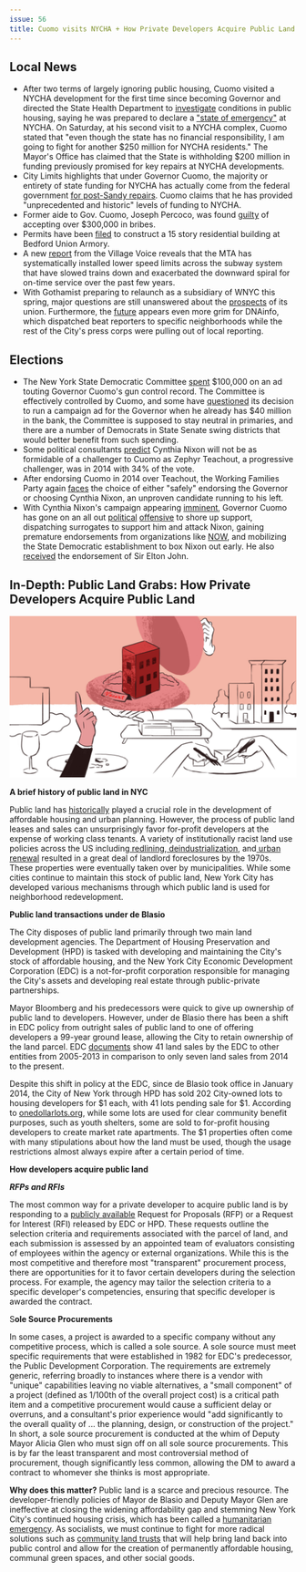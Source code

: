 ```yaml
---
issue: 56
title: Cuomo visits NYCHA + How Private Developers Acquire Public Land
---
```

 
## Local News 
-   After two terms of largely ignoring public housing, Cuomo visited a NYCHA development for the first time since becoming Governor and directed the State Health Department to [investigate](http://amsterdamnews.com/news/2018/mar/15/cuomo-visits-nycha/) conditions in public housing, saying he was prepared to declare a ["state of emergency"](https://www.nytimes.com/2018/03/12/nyregion/cuomo-nycha-state-of-emergency.html) at NYCHA. On Saturday, at his second visit to a NYCHA complex, Cuomo stated that "even though the state has no financial responsibility, I am going to fight for another $250 million for NYCHA residents." The Mayor's Office has claimed that the State is withholding $200 million in funding previously promised for key repairs at NYCHA developments.
-   City Limits highlights that under Governor Cuomo, the majority or entirety of state funding for NYCHA has actually come from the federal government [for post-Sandy repairs](https://citylimits.org/2018/03/12/urbanerd-how-much-support-has-the-state-sent-nycha/). Cuomo claims that he has provided "unprecedented and historic" levels of funding to NYCHA.
-   Former aide to Gov. Cuomo, Joseph Percoco, was found [guilty](http://abc7ny.com/politics/former-cuomo-aide-found-guilty-on-3-counts-/3210430/) of accepting over $300,000 in bribes.
-   Permits have been [filed](https://ny.curbed.com/2018/3/14/17119110/crown-heights-bedford-union-armory-rental-construction) to construct a 15 story residential building at Bedford Union Armory.
-   A new [report](https://www.villagevoice.com/2018/03/13/the-trains-are-slower-because-they-slowed-the-trains-down/) from the Village Voice reveals that the MTA has systematically installed lower speed limits across the subway system that have slowed trains down and exacerbated the downward spiral for on-time service over the past few years.
-   With Gothamist preparing to relaunch as a subsidiary of WNYC this spring, major questions are still unanswered about the [prospects](https://cityandstateny.com/articles/policy/labor/gothamist-back-what-about-its-union.html) of its union. Furthermore, the [future](https://splinternews.com/how-the-old-bosses-won-at-the-new-gothamist-1823779372) appears even more grim for DNAinfo, which dispatched beat reporters to specific neighborhoods while the rest of the City's press corps were pulling out of local reporting.

## Elections
-   The New York State Democratic Committee [spent](https://www.politico.com/states/new-york/albany/story/2018/03/12/new-york-democrats-launch-gun-ad-campaign-featuring-cuomo-310558) $100,000 on an ad touting Governor Cuomo's gun control record. The Committee is effectively controlled by Cuomo, and some have [questioned](https://twitter.com/NomikiKonst/status/974287380600541184) its decision to run a campaign ad for the Governor when he already has $40 million in the bank, the Committee is supposed to stay neutral in primaries, and there are a number of Democrats in State Senate swing districts that would better benefit from such spending.
-   Some political consultants [predict](http://www.crainsnewyork.com/article/20180312/POLITICS/180319986?utm_campaign=socialflow&utm_source=twitter&utm_content=insider&utm_medium=social) Cynthia Nixon will not be as formidable of a challenger to Cuomo as Zephyr Teachout, a progressive challenger, was in 2014 with 34% of the vote.
-   After endorsing Cuomo in 2014 over Teachout, the Working Families Party again [faces](http://www.nydailynews.com/news/politics/nys-working-families-party-faces-tough-choice-governor-race-article-1.3868519) the choice of either "safely" endorsing the Governor or choosing Cynthia Nixon, an unproven candidate running to his left.
-   With Cynthia Nixon's campaign appearing [imminent](http://www.nystateofpolitics.com/2018/03/a-campaign-ad-shoot-for-cynthia/), Governor Cuomo has gone on an all out [political](https://www.thedailybeast.com/sex-and-the-city-star-cynthia-nixon-spooks-new-yorks-mr-big-gov-andrew-cuomo?ref=scroll)  [offensive](https://www.nytimes.com/2018/03/16/nyregion/cynthia-nixon-cuomo-governor.html) to shore up support, dispatching surrogates to support him and attack Nixon, gaining premature endorsements from organizations like [NOW](http://observer.com/2018/03/cuomo-major-womens-endorsement-possible-cynthia-nixon-challenge/), and mobilizing the State Democratic establishment to box Nixon out early. He also [received](http://www.nystateofpolitics.com/2018/03/elton-john-endorses-cuomo/) the endorsement of Sir Elton John.

## In-Depth: Public Land Grabs: How Private Developers Acquire Public Land

!["Divestment"](https://raw.githubusercontent.com/nycdsa/the-thorn/master/src/images/Thorn_PublicLand_02.jpg)

**A brief history of public land in NYC**

Public land has [historically](http://www.metropolitiques.eu/spip.php?page=print&id_article=1203) played a crucial role in the development of affordable housing and urban planning. However, the process of public land leases and sales can unsurprisingly favor for-profit developers at the expense of working class tenants. A variety of institutionally racist land use policies across the US including[  redlining](https://www.washingtonpost.com/news/wonk/wp/2015/05/28/evidence-that-banks-still-deny-black-borrowers-just-as-they-did-50-years-ago/?utm_term=.e2a8402b5f26),[  deindustrialization](https://www.jacobinmag.com/2018/01/new-york-gentrification-real-estate-deindustrialization), and[  urban renewal](https://www.fastcodesign.com/90155955/the-racist-roots-of-urban-renewal-and-how-it-made-cities-less-equal) resulted in a great deal of landlord foreclosures by the 1970s. These properties were eventually taken over by municipalities. While some cities continue to maintain this stock of public land, New York City has developed various mechanisms through which public land is used for neighborhood redevelopment.

**Public land transactions under de Blasio**

The City disposes of public land primarily through two main land development agencies. The Department of Housing Preservation and Development (HPD) is tasked with developing and maintaining the City's stock of affordable housing, and the New York City Economic Development Corporation (EDC) is a not-for-profit corporation responsible for managing the City's assets and developing real estate through public-private partnerships.

Mayor Bloomberg and his predecessors were quick to give up ownership of public land to developers. However, under de Blasio there has been a shift in EDC policy from outright sales of public land to one of offering developers a 99-year ground lease, allowing the City to retain ownership of the land parcel. EDC [documents](https://www.nycedc.com/about-nycedc/financial-public-documents) show 41 land sales by the EDC to other entities from 2005-2013 in comparison to only seven land sales from 2014 to the present.

Despite this shift in policy at the EDC, since de Blasio took office in January 2014, the City of New York through HPD has sold 202 City-owned lots to housing developers for $1 each, with 41 lots pending sale for $1. According to [onedollarlots.org](http://onedollarlots.org/), while some lots are used for clear community benefit purposes, such as youth shelters, some are sold to for-profit housing developers to create market rate apartments. The $1 properties often come with many stipulations about how the land must be used, though the usage restrictions almost always expire after a certain period of time.

**How developers acquire public land**

***RFPs and RFIs***

The most common way for a private developer to acquire public land is by responding to a [publicly available](http://www1.nyc.gov/site/oercommunity/development/how-to-acquire-public-property.page) Request for Proposals (RFP) or a Request for Interest (RFI) released by EDC or HPD. These requests outline the selection criteria and requirements associated with the parcel of land, and each submission is assessed by an appointed team of evaluators consisting of employees within the agency or external organizations. While this is the most competitive and therefore most "transparent" procurement process, there are opportunities for it to favor certain developers during the selection process. For example, the agency may tailor the selection criteria to a specific developer's competencies, ensuring that specific developer is awarded the contract.

S**ole Source Procurements**

In some cases, a project is awarded to a specific company without any competitive process, which is called a sole source. A sole source must meet specific requirements that were established in 1982 for EDC's predecessor, the Public Development Corporation. The requirements are extremely generic, referring broadly to instances where there is a vendor with "unique" capabilities leaving no viable alternatives, a "small component" of a project (defined as 1/100th of the overall project cost) is a critical path item and a competitive procurement would cause a sufficient delay or overruns, and a consultant's prior experience would "add significantly to the overall quality of ... the planning, design, or construction of the project." In short, a sole source procurement is conducted at the whim of Deputy Mayor Alicia Glen who must sign off on all sole source procurements. This is by far the least transparent and most controversial method of procurement, though significantly less common, allowing the DM to award a contract to whomever she thinks is most appropriate.

**Why does this matter?**
Public land is a scarce and precious resource. The developer-friendly policies of Mayor de Blasio and Deputy Mayor Glen are ineffective at closing the widening affordability gap and stemming New York City's continued housing crisis, which has been called a [humanitarian emergency](http://www.nybooks.com/articles/2017/08/17/tenants-under-siege-inside-new-york-city-housing-crisis/). As socialists, we must continue to fight for more radical solutions such as [community land trusts](https://community-wealth.org/strategies/panel/clts/index.html) that will help bring land back into public control and allow for the creation of permanently affordable housing, communal green spaces, and other social goods.
